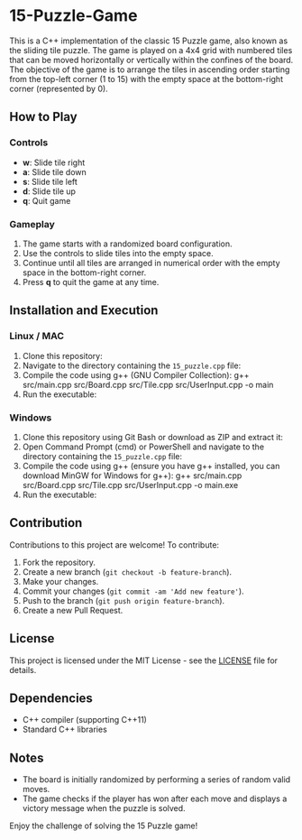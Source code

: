 # 15-Puzzle-Game

This is a C++ implementation of the classic 15 Puzzle game, also known as the sliding tile puzzle. The game is played on a 4x4 grid with numbered tiles that can be moved horizontally or vertically within the confines of the board. The objective of the game is to arrange the tiles in ascending order starting from the top-left corner (1 to 15) with the empty space at the bottom-right corner (represented by 0).

## How to Play

### Controls

- **w**: Slide tile right
- **a**: Slide tile down
- **s**: Slide tile left
- **d**: Slide tile up
- **q**: Quit game

### Gameplay

1. The game starts with a randomized board configuration.
2. Use the controls to slide tiles into the empty space.
3. Continue until all tiles are arranged in numerical order with the empty space in the bottom-right corner.
4. Press **q** to quit the game at any time.

## Installation and Execution

### Linux / MAC

1. Clone this repository:
2. Navigate to the directory containing the `15_puzzle.cpp` file:
3. Compile the code using g++ (GNU Compiler Collection):
        g++ src/main.cpp src/Board.cpp src/Tile.cpp src/UserInput.cpp -o main
4. Run the executable:

### Windows

1. Clone this repository using Git Bash or download as ZIP and extract it:
2. Open Command Prompt (cmd) or PowerShell and navigate to the directory containing the `15_puzzle.cpp` file:
3. Compile the code using g++ (ensure you have g++ installed, you can download MinGW for Windows for g++):
        g++ src/main.cpp src/Board.cpp src/Tile.cpp src/UserInput.cpp -o main.exe
4. Run the executable:


## Contribution

Contributions to this project are welcome! To contribute:

1. Fork the repository.
2. Create a new branch (`git checkout -b feature-branch`).
3. Make your changes.
4. Commit your changes (`git commit -am 'Add new feature'`).
5. Push to the branch (`git push origin feature-branch`).
6. Create a new Pull Request.

## License

This project is licensed under the MIT License - see the [LICENSE](LICENSE) file for details.


## Dependencies

- C++ compiler (supporting C++11)
- Standard C++ libraries

## Notes

- The board is initially randomized by performing a series of random valid moves.
- The game checks if the player has won after each move and displays a victory message when the puzzle is solved.

Enjoy the challenge of solving the 15 Puzzle game!
